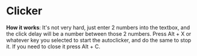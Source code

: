# Clicker
**How it works**:
It's not very hard, just enter 2 numbers into the textbox, and the click delay will be a number between those 2 numbers.
Press Alt + X or whatever key you selected to start the autoclicker, and do the same to stop it.
If you need to close it press Alt + C.
